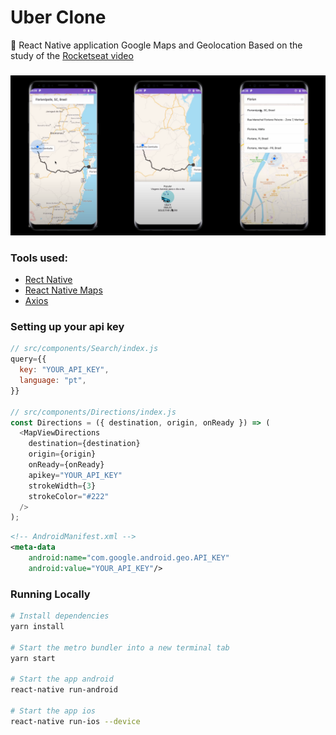 # Uber Clone

:iphone: React Native application Google Maps and Geolocation
Based on the study of the [Rocketseat video](https://www.youtube.com/watch?v=bg-U0xZwcRk)

###

![Realm](./.github/assets/relirk-uber-mobile.png)

### Tools used:

- [Rect Native](https://reactnative.dev/)
- [React Native Maps](https://github.com/react-native-community/react-native-maps)
- [Axios](https://github.com/axios/axios)

### Setting up your api key

```javascript
// src/components/Search/index.js
query={{
  key: "YOUR_API_KEY",
  language: "pt",
}}

// src/components/Directions/index.js
const Directions = ({ destination, origin, onReady }) => (
  <MapViewDirections
    destination={destination}
    origin={origin}
    onReady={onReady}
    apikey="YOUR_API_KEY"
    strokeWidth={3}
    strokeColor="#222"
  />
);
```

```xml
<!-- AndroidManifest.xml -->
<meta-data
    android:name="com.google.android.geo.API_KEY"
    android:value="YOUR_API_KEY"/>
```

### Running Locally

```sh
# Install dependencies
yarn install

# Start the metro bundler into a new terminal tab
yarn start

# Start the app android
react-native run-android

# Start the app ios
react-native run-ios --device
```
